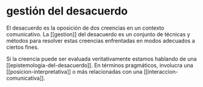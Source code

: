 # gestión del desacuerdo
El desacuerdo es la oposición de dos creencias en un contexto comunicativo. La [[gestion]] del desacuerdo es un conjunto de técnicas y métodos para resolver estas creencias enfrentadas en modos adecuados a ciertos fines.

Si la creencia puede ser evaluada veritativamente estamos hablando de una [[epistemologia-del-desacuerdo]]. En términos pragmáticos, involucra una [[posicion-interpretativa]] o más relacionadas con una [[interaccion-comunicativa]].
